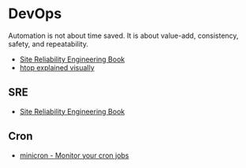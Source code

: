 # DevOps

Automation is not about time saved. It is about value-add, consistency, safety, and repeatability.

* [Site Reliability Engineering Book](https://landing.google.com/sre/book/chapters/introduction.html)
* [htop explained visually](https://codeahoy.com/2017/01/20/hhtop-explained-visually/)

## SRE

* [Site Reliability Engineering Book](https://landing.google.com/sre/book.html)

## Cron

* [minicron - Monitor your cron jobs](https://github.com/jamesrwhite/minicron)